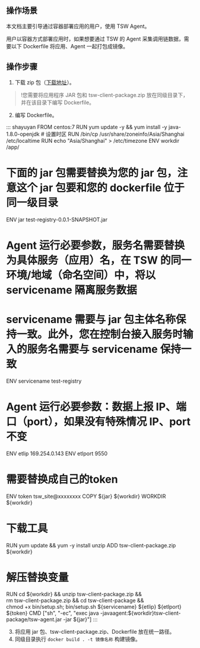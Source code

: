 ## 操作场景

本文档主要引导通过容器部署应用的用户，使用 TSW Agent。

用户以容器方式部署应用时，如果想要通过 TSW 的 Agent 采集调用链数据，需要以下 Dockerfile 将应用、Agent 一起打包成镜像。

## 操作步骤
1. 下载 zip 包（[下载地址](https://tsw-agent-1300555551.cos.ap-guangzhou.myqcloud.com/tsw-client-package.zip)）。
>!您需要将应用程序 JAR 包和 tsw-client-package.zip 放在同级目录下，并在该目录下编写 Dockerfile。

2. 编写 Dockerfile。
<dx-codeblock>
::: shayuyan
FROM centos:7
RUN yum update -y &amp;&amp; yum install -y java-1.8.0-openjdk
# 设置时区
RUN /bin/cp /usr/share/zoneinfo/Asia/Shanghai /etc/localtime
RUN echo "Asia/Shanghai" > /etc/timezone
ENV workdir /app/

# 下面的 jar 包需要替换为您的 jar 包，注意这个 jar 包要和您的 dockerfile 位于同一级目录
ENV jar test-registry-0.0.1-SNAPSHOT.jar

# Agent 运行必要参数，服务名需要替换为具体服务（应用）名，在 TSW 的同一环境/地域（命名空间）中，将以 servicename 隔离服务数据
# servicename 需要与 jar 包主体名称保持一致。此外，您在控制台接入服务时输入的服务名需要与 servicename 保持一致
 ENV servicename test-registry


# Agent 运行必要参数：数据上报 IP、端口（port），如果没有特殊情况 IP、port 不变
ENV etlip 169.254.0.143
ENV etlport 9550

# 需要替换成自己的token
ENV token tsw_site@xxxxxxxx
COPY ${jar} ${workdir}
WORKDIR ${workdir}

# 下载工具
RUN yum update &amp;&amp; yum -y install unzip
ADD tsw-client-package.zip ${workdir}

# 解压替换变量
RUN cd ${workdir} &amp;&amp; unzip tsw-client-package.zip &amp;&amp; \
    rm tsw-client-package.zip &amp;&amp; cd tsw-client-package &amp;&amp; \
    chmod +x bin/setup.sh; bin/setup.sh ${servicename} ${etlip} ${etlport} ${token}
CMD ["sh", "-ec", "exec java -javaagent:${workdir}tsw-client-package/tsw-agent.jar  -jar ${jar}"]
:::
</dx-codeblock>

3. 将应用 jar 包、tsw-client-package.zip、Dockerfile 放在统一路径。
4.  同级目录执行 `docker build . -t 镜像名称` 构建镜像。
